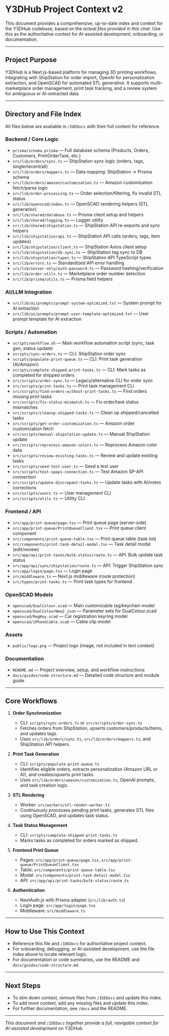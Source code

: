 # Y3DHub Project Context v2

This document provides a comprehensive, up-to-date index and context for the Y3DHub codebase, based on the _actual files
provided in this chat_. Use this as the authoritative context for AI-assisted development, onboarding, or documentation.

---

## Project Purpose

Y3DHub is a Next.js-based platform for managing 3D printing workflows, integrating with ShipStation for order import,
OpenAI for personalization extraction, and OpenSCAD for automated STL generation. It supports multi-marketplace order
management, print task tracking, and a review system for ambiguous or AI-extracted data.

---

## Directory and File Index

All files below are available in `/IDEDocs` with their full content for reference.

### Backend / Core Logic

- `prisma/schema.prisma` — Full database schema (Products, Orders, Customers, PrintOrderTask, etc.)
- `src/lib/orders/sync.ts` — ShipStation sync logic (orders, tags, single/recent/all)
- `src/lib/orders/mappers.ts` — Data mapping: ShipStation → Prisma schema
- `src/lib/orders/amazon/customization.ts` — Amazon customization fetch/parse logic
- `src/lib/order-processing.ts` — Order selection/filtering, fix invalid STL status
- `src/lib/openscad/index.ts` — OpenSCAD rendering helpers (STL generation)
- `src/lib/shared/database.ts` — Prisma client setup and helpers
- `src/lib/shared/logging.ts` — Logger utility
- `src/lib/shared/shipstation.ts` — ShipStation API re-exports and sync helpers
- `src/lib/shipstation/api.ts` — ShipStation API calls (orders, tags, item updates)
- `src/lib/shipstation/client.ts` — ShipStation Axios client setup
- `src/lib/shipstation/db-sync.ts` — ShipStation tag sync to DB
- `src/lib/shipstation/types.ts` — ShipStation API TypeScript types
- `src/lib/errors.ts` — Standardized API error handling
- `src/lib/server-only/auth-password.ts` — Password hashing/verification
- `src/lib/order-utils.ts` — Marketplace order number detection
- `src/lib/prisma/utils.ts` — Prisma field helpers

### AI/LLM Integration

- `src/lib/ai/prompts/prompt-system-optimized.txt` — System prompt for AI extraction
- `src/lib/ai/prompts/prompt-user-template-optimized.txt` — User prompt template for AI extraction

### Scripts / Automation

- `scripts/workflow.sh` — Main workflow automation script (sync, task gen, status update)
- `scripts/sync-orders.ts` — CLI: ShipStation order sync
- `scripts/populate-print-queue.ts` — CLI: Print task generation (AI/Amazon)
- `scripts/complete-shipped-print-tasks.ts` — CLI: Mark tasks as completed for shipped orders
- `src/scripts/order-sync.ts` — Legacy/alternative CLI for order sync
- `src/scripts/print-tasks.ts` — Print task management CLI
- `src/scripts/find-orders-without-print-tasks.ts` — Find orders missing print tasks
- `src/scripts/fix-status-mismatch.ts` — Fix order/task status mismatches
- `src/scripts/cleanup-shipped-tasks.ts` — Clean up shipped/cancelled tasks
- `src/scripts/get-order-customization.ts` — Amazon order customization fetch
- `src/scripts/manual-shipstation-update.ts` — Manual ShipStation update
- `src/scripts/reprocess-amazon-colors.ts` — Reprocess Amazon color data
- `src/scripts/review-existing-tasks.ts` — Review and update existing tasks
- `src/scripts/seed-test-user.ts` — Seed a test user
- `src/scripts/test-spapi-connection.ts` — Test Amazon SP-API connection
- `src/scripts/update-discrepant-tasks.ts` — Update tasks with AI/notes corrections
- `src/scripts/users.ts` — User management CLI
- `src/scripts/utils.ts` — Utility CLI

### Frontend / API

- `src/app/print-queue/page.tsx` — Print queue page (server-side)
- `src/app/print-queue/PrintQueueClient.tsx` — Print queue client component
- `src/components/print-queue-table.tsx` — Print queue table (task list)
- `src/components/print-task-detail-modal.tsx` — Task detail modal (edit/review)
- `src/app/api/print-tasks/bulk-status/route.ts` — API: Bulk update task status
- `src/app/api/sync/shipstation/route.ts` — API: Trigger ShipStation sync
- `src/app/login/page.tsx` — Login page
- `src/middleware.ts` — Next.js middleware (route protection)
- `src/types/print-tasks.ts` — Print task types for frontend

### OpenSCAD Models

- `openscad/DualColour.scad` — Main customizable tag/keychain model
- `openscad/DualColourNew2.json` — Parameter sets for DualColour.scad
- `openscad/RegKey.scad` — Car registration keyring model
- `openscad/iPhoneCable.scad` — Cable clip model

### Assets

- `public/logo.png` — Project logo (image, not included in text context)

### Documentation

- `README.md` — Project overview, setup, and workflow instructions
- `docs/guides/code-structure.md` — Detailed code structure and module guide

---

## Core Workflows

1. **Order Synchronization**

   - CLI: `scripts/sync-orders.ts` or `src/scripts/order-sync.ts`
   - Fetches orders from ShipStation, upserts customers/products/items, and updates tags.
   - Uses `src/lib/orders/sync.ts`, `src/lib/orders/mappers.ts`, and ShipStation API helpers.

2. **Print Task Generation**

   - CLI: `scripts/populate-print-queue.ts`
   - Identifies eligible orders, extracts personalization (Amazon URL or AI), and creates/upserts print tasks.
   - Uses `src/lib/orders/amazon/customization.ts`, OpenAI prompts, and task creation logic.

3. **STL Rendering**

   - Worker: `src/workers/stl-render-worker.ts`
   - Continuously processes pending print tasks, generates STL files using OpenSCAD, and updates task status.

4. **Task Status Management**

   - CLI: `scripts/complete-shipped-print-tasks.ts`
   - Marks tasks as completed for orders marked as shipped.

5. **Frontend Print Queue**

   - Pages: `src/app/print-queue/page.tsx`, `src/app/print-queue/PrintQueueClient.tsx`
   - Table: `src/components/print-queue-table.tsx`
   - Modal: `src/components/print-task-detail-modal.tsx`
   - API: `src/app/api/print-tasks/bulk-status/route.ts`

6. **Authentication**
   - NextAuth.js with Prisma adapter (`src/lib/auth.ts`)
   - Login page: `src/app/login/page.tsx`
   - Middleware: `src/middleware.ts`

---

## How to Use This Context

- Reference this file and `/IDEDocs` for authoritative project context.
- For onboarding, debugging, or AI-assisted development, use the file index above to locate relevant logic.
- For documentation or code summaries, use the README and `docs/guides/code-structure.md`.

---

## Next Steps

- To slim down context, remove files from `/IDEDocs` and update this index.
- To add more context, add any missing files and update this index.
- For further documentation, see `/docs` and the README.

---

_This document and `/IDEDocs` together provide a full, navigable context for AI-assisted development on Y3DHub._

